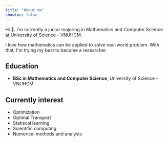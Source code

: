 ```yaml
---
title: "About me"
showtoc: false
---
```


Hi 🐧. I'm currently a junior majoring in Mathematics and Computer Science at 
University of Science - VNUHCM.

I love how mathematics can be applied to solve real-world problem. With that, I'm trying my best to become a researcher. 

## Education
- **BSc in Mathematics and Computer Science**, University of Science - VNUHCM


## Currently interest
- Optimization
- Optimal Transport
- Statiscal learning
- Scientific computing
- Numerical methods and analysis
